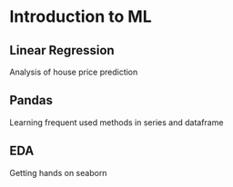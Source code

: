 # Introduction to ML

## Linear Regression
Analysis of house price prediction
## Pandas
Learning frequent used methods in series and dataframe
## EDA
Getting hands on seaborn
